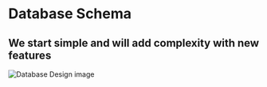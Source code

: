 # Database Schema

## We start simple and will add complexity with new features

![Database Design image](https://github.com/jackgris/goscrapy-encore/goscrapy/migrations/GoScrapyDatabase.drawio.png)
